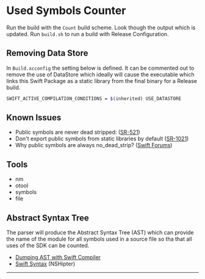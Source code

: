 # Used Symbols Counter

Run the build with the `Count` build scheme. Look though the output which is updated. Run `build.sh` to run a build with Release Configuration.

## Removing Data Store

In `Build.xcconfig` the setting below is defined. It can be commented out to remove the use of DataStore which ideally will cause the executable which links this Swift Package as a static library from the final binary for a Release build.

```sh
SWIFT_ACTIVE_COMPILATION_CONDITIONS = $(inherited) USE_DATASTORE
```

## Known Issues

* Public symbols are never dead stripped: ([SR-521])
* Don't export public symbols from static libraries by default ([SR-1021])
* Why public symbols are always no_dead_strip? ([Swift Forums](https://forums.swift.org/t/why-public-symbols-are-always-no-dead-strip/47264))

## Tools

* nm
* otool
* symbols
* file

## Abstract Syntax Tree

The parser will produce the Abstract Syntax Tree (AST) which can provide the name of the module for all symbols used in a source file so tha that all uses of the SDK can be counted.

* [Dumping AST with Swift Compiler](https://stackoverflow.com/questions/37847271/is-it-possible-to-dump-the-ast-while-building-an-xcode-project)
* [Swift Syntax](https://nshipster.com/swiftsyntax/) (NSHipter)

---

[SR-521]: https://bugs.swift.org/browse/SR-521
[SR-1021]: https://bugs.swift.org/browse/SR-1021
